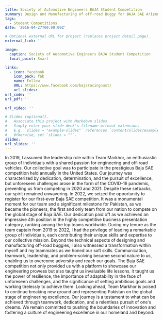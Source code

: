 ```yaml
---
title: Society of Automotive Engineers BAJA Student Competition
summary: Design and Manufacturing of off-road Buggy for BAJA SAE Arizona 2022
tags:
  - Student Competitions
date: '2016-04-27T00:00:00Z'

# Optional external URL for project (replaces project detail page).
external_link: ''

image:
  caption: Society of Automotive Engineers BAJA Student Competition 
  focal_point: Smart

links:
  - icon: facebook
    icon_pack: fab
    name: Follow
    URL: https://www.facebook.com/bajaracingnust/
    url_slides: 
url_code: ''
url_pdf: ''
   
url_video: ''

# Slides (optional).
#   Associate this project with Markdown slides.
#   Simply enter your slide deck's filename without extension.
#   E.g. `slides = "example-slides"` references `content/slides/example-slides.md`.
#   Otherwise, set `slides = ""`.
slides: 
url_slides: ''
---
```


In 2019, I assumed the leadership role within Team Markhor, an enthusiastic group of individuals with a shared passion for engineering and off-road vehicles. Our collective goal was to participate in the prestigious Baja SAE competition held annually in the United States. Our journey was characterized by dedication, determination, and the pursuit of excellence, but unforeseen challenges arose in the form of the COVID-19 pandemic, preventing us from competing in 2020 and 2021. Despite these setbacks, our spirit remained unwavering. 
In 2022, we seized the opportunity to register for our first-ever Baja SAE competition. It was a monumental moment for our team and a significant milestone for Pakistan, as we became the pioneers, the first and only team from our nation to compete on the global stage of Baja SAE. Our dedication paid off as we achieved an impressive 4th position in the highly competitive business presentation category, ranking among the top teams worldwide. During my tenure as the team captain from 2019 to 2022, I had the privilege of leading a remarkable group of individuals, each contributing their unique skills and expertise to our collective mission. Beyond the technical aspects of designing and manufacturing off-road buggies, I also witnessed a transformation within myself and my teammates as we honed our soft skills. Communication, teamwork, leadership, and problem-solving became second nature to us, enabling us to overcome adversity and reach our goals.
 The Baja SAE competition not only provided us with a platform to showcase our engineering prowess but also taught us invaluable life lessons. It taught us the power of resilience, the importance of adaptability in the face of unforeseen challenges, and the significance of setting ambitious goals and working tirelessly to achieve them. Looking ahead, Team Markhor is poised to continue breaking new ground and representing Pakistan on the global stage of engineering excellence. Our journey is a testament to what can be achieved through teamwork, dedication, and a relentless pursuit of one's dreams. We remain committed to pushing the boundaries of innovation and fostering a culture of engineering excellence in our homeland and beyond. 

